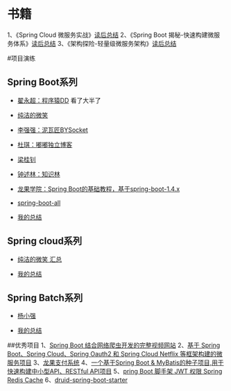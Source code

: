 # 书籍
1、《Spring Cloud  微服务实战》[读后总结]()
2、《Spring Boot 揭秘-快速构建微服务体系》[读后总结]()
3、《架构探险-轻量级微服务架构》[读后总结]()

#项目演练
## Spring Boot系列
- [翟永超：程序猿DD](https://github.com/dyc87112/SpringBoot-Learning)  看了大半了
- [纯洁的微笑](https://github.com/ityouknow/spring-boot-examples)
- [李强强：泥瓦匠BYSocket](https://github.com/JeffLi1993/springboot-learning-example)
- [杜琪：嘟嘟独立博客](https://github.com/tengj/SpringBootDemo/tree/master)
- [梁桂钊](https://github.com/lianggzone/springboot-action)
- [钟述林：知识林](https://github.com/zsl131/spring-boot-test)
- [龙果学院：Spring Boot的基础教程，基于spring-boot-1.4.x](https://github.com/roncoo/spring-boot-demo)
- [spring-boot-all](https://github.com/leelance/spring-boot-all)

- [我的总结]()

## Spring cloud系列
- [纯洁的微笑 汇总](http://www.ityouknow.com/springcloud/2016/12/30/springcloud-collect.html)

-  [我的总结]()

## Spring Batch系列
- [杨小强](https://git.oschina.net/huicode/springbatch-learn)

-  [我的总结]()

##优秀项目
1、[Spring Boot 结合网络爬虫开发的完整视频网站](https://github.com/ChinaSilence/any-video)
2、[基于 Spring Boot、Spring Cloud、Spring Oauth2 和 Spring Cloud Netflix 等框架构建的微服务项目](https://github.com/zhangxd1989/spring-boot-cloud)
3、[龙果支付系统](https://github.com/roncoo/roncoo-pay)
4、[一个基于Spring Boot & MyBatis的种子项目,用于快速构建中小型API、RESTful API项目](https://github.com/lihengming/spring-boot-api-project-seed)
5、[pring Boot 脚手架 JWT 权限 Spring Redis Cache](https://github.com/yujunhao8831/spring-boot-start-current)
6、[druid-spring-boot-starter](https://github.com/alibaba/druid/tree/master/druid-spring-boot-starter)
